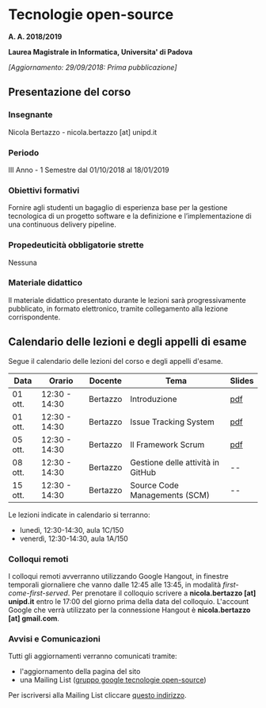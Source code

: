 # Tecnologie open-source

**A. A. 2018/2019**

**Laurea Magistrale in Informatica, Universita' di Padova**

*[Aggiornamento: 29/09/2018: Prima pubblicazione]*

## Presentazione del corso

### Insegnante
Nicola Bertazzo - nicola.bertazzo [at] unipd.it

### Periodo
III Anno - 1 Semestre dal 01/10/2018 al 18/01/2019


### Obiettivi formativi
Fornire agli studenti un bagaglio di esperienza base per la gestione tecnologica di un progetto software e la definizione e l’implementazione di una continuous delivery pipeline.
  
### Propedeuticit&agrave; obbligatorie strette
Nessuna

### Materiale didattico

Il materiale didattico presentato durante le lezioni sar&agrave; progressivamente pubblicato, in formato elettronico, tramite collegamento alla lezione corrispondente. 

## Calendario delle lezioni e degli appelli di esame

Segue il calendario delle lezioni del corso e degli appelli d'esame. 

Data  | Orario | Docente | Tema | Slides 
------|--------|---------|------|-------
01 ott. | 12:30 - 14:30 | Bertazzo | Introduzione | [pdf](pdf/1-Introduzione.pdf) 
01 ott. | 12:30 - 14:30 | Bertazzo | Issue Tracking System | [pdf](pdf/2-IssueTrackingSystem.pdf) 
05 ott. | 12:30 - 14:30 | Bertazzo | Il Framework Scrum | [pdf](pdf/3-SCRUM.pdf) 
08 ott. | 12:30 - 14:30 | Bertazzo | Gestione delle attivit&agrave; in GitHub | --
15 ott. | 12:30 - 14:30 | Bertazzo | Source Code Managements (SCM) | --

Le lezioni indicate in calendario si terranno:

 + luned&igrave;, 12:30-14:30, aula 1C/150
 + venerd&igrave;, 12:30-14:30, aula 1A/150
 
### Colloqui remoti 
I colloqui remoti avverranno utilizzando Google Hangout, in finestre temporali giornaliere che vanno dalle 12:45 alle 13:45, in modalit&agrave; _first-come-first-served_. 
Per prenotare il colloquio scrivere a **nicola.bertazzo [at] unipd.it** entro le 17:00 del giorno prima della data del colloquio. 
L'account Google che verr&agrave; utilizzato per la connessione Hangout &egrave; **nicola.bertazzo [at] gmail.com**.

### Avvisi e Comunicazioni
Tutti gli aggiornamenti verranno comunicati tramite:
+ l'aggiornamento della pagina del sito
+ una Mailing List ([gruppo google tecnologie open-source](https://groups.google.com/forum/#!forum/tecnologie-open-source))

Per iscriversi alla Mailing List cliccare [questo indirizzo](https://groups.google.com/group/tecnologie-open-source/subscribe).
